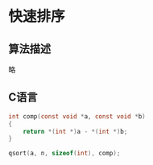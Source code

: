 # 快速排序

## 算法描述
略

## C语言
```c
int comp(const void *a, const void *b)
{
	return *(int *)a - *(int *)b;
}

qsort(a, n, sizeof(int), comp);
```
